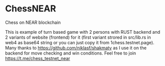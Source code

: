 # ChessNEAR
Chess on NEAR blockchain

This is example of turn based game with 2 persons with RUST backend and 2 variants of website (frontend) for it (first variant strored in src/lib.rs in web4 as base64 string or you can just copy it from 1chess.testnet.page).
Many thanks to https://github.com/niklasf/shakmaty as I use it on the backend for move checking and win conditions.
Feel free to join https://t.me/chess_testnet_near 

